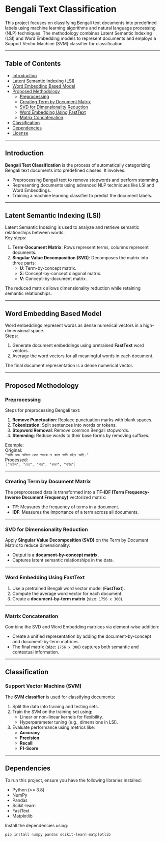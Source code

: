 # Bengali Text Classification

This project focuses on classifying Bengali text documents into predefined labels using machine learning algorithms and natural language processing (NLP) techniques. The methodology combines Latent Semantic Indexing (LSI) and Word Embedding models to represent documents and employs a Support Vector Machine (SVM) classifier for classification.

---

## Table of Contents
- [Introduction](#introduction)
- [Latent Semantic Indexing (LSI)](#latent-semantic-indexing-lsi)
- [Word Embedding Based Model](#word-embedding-based-model)
- [Proposed Methodology](#proposed-methodology)
  - [Preprocessing](#preprocessing)
  - [Creating Term by Document Matrix](#creating-term-by-document-matrix)
  - [SVD for Dimensionality Reduction](#svd-for-dimensionality-reduction)
  - [Word Embedding Using FastText](#word-embedding-using-fasttext)
  - [Matrix Concatenation](#matrix-concatenation)
- [Classification](#classification)
- [Dependencies](#dependencies)
- [License](#license)

---

## Introduction
**Bengali Text Classification** is the process of automatically categorizing Bengali text documents into predefined classes. It involves:
- Preprocessing Bengali text to remove stopwords and perform stemming.
- Representing documents using advanced NLP techniques like LSI and Word Embeddings.
- Training a machine learning classifier to predict the document labels.

---

## Latent Semantic Indexing (LSI)
Latent Semantic Indexing is used to analyze and retrieve semantic relationships between words.  
Key steps:
1. **Term-Document Matrix**: Rows represent terms, columns represent documents.
2. **Singular Value Decomposition (SVD)**: Decomposes the matrix into three parts:  
   - **U**: Term-by-concept matrix.
   - **Σ**: Concept-by-concept diagonal matrix.
   - **V**: Concept-by-document matrix.

The reduced matrix allows dimensionality reduction while retaining semantic relationships.

---

## Word Embedding Based Model
Word embeddings represent words as dense numerical vectors in a high-dimensional space.  
Steps:
1. Generate document embeddings using pretrained **FastText** word vectors.
2. Average the word vectors for all meaningful words in each document.

The final document representation is a dense numerical vector.

---

## Proposed Methodology

### Preprocessing
Steps for preprocessing Bengali text:
1. **Remove Punctuation**: Replace punctuation marks with blank spaces.
2. **Tokenization**: Split sentences into words or tokens.
3. **Stopword Removal**: Remove common Bengali stopwords.
4. **Stemming**: Reduce words to their base forms by removing suffixes.

Example:  
Original:  
`"আমি আজ অফিসে যেতে পারবো না কারণ আমি বাইরে আছি।"`  
Processed:  
`["অফিস", "যেত", "পার", "কারণ", "বাইর"]`

---

### Creating Term by Document Matrix
The preprocessed data is transformed into a **TF-IDF (Term Frequency-Inverse Document Frequency)** vectorized matrix:
- **TF**: Measures the frequency of terms in a document.
- **IDF**: Measures the importance of a term across all documents.

---

### SVD for Dimensionality Reduction
Apply **Singular Value Decomposition (SVD)** on the Term by Document Matrix to reduce dimensionality:
- Output is a **document-by-concept matrix**.
- Captures latent semantic relationships in the data.

---

### Word Embedding Using FastText
1. Use a pretrained Bengali word vector model (**FastText**).
2. Compute the average word vector for each document.
3. Create a **document-by-term matrix** (size: `1756 x 300`).

---

### Matrix Concatenation
Combine the SVD and Word Embedding matrices via element-wise addition:
- Create a unified representation by adding the document-by-concept and document-by-term matrices.
- The final matrix (size: `1756 x 300`) captures both semantic and contextual information.

---

## Classification

### Support Vector Machine (SVM)
The **SVM classifier** is used for classifying documents:
1. Split the data into training and testing sets.
2. Train the SVM on the training set using:
   - Linear or non-linear kernels for flexibility.
   - Hyperparameter tuning (e.g., dimensions in LSI).
3. Evaluate performance using metrics like:
   - **Accuracy**
   - **Precision**
   - **Recall**
   - **F1-Score**

---

## Dependencies
To run this project, ensure you have the following libraries installed:
- Python (>= 3.8)
- NumPy
- Pandas
- Scikit-learn
- FastText
- Matplotlib

Install the dependencies using:
```bash
pip install numpy pandas scikit-learn matplotlib

